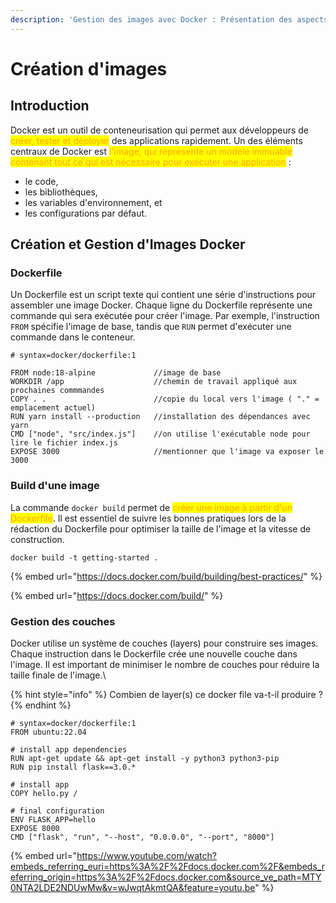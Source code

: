 ```yaml
---
description: 'Gestion des images avec Docker : Présentation des aspects essentiels'
---
```


# Création d'images

## Introduction

Docker est un outil de conteneurisation qui permet aux développeurs de <mark style="color:orange;">créer, tester et déployer</mark> des applications rapidement. Un des éléments centraux de Docker est <mark style="color:orange;">l'image, qui représente un modèle immuable contenant tout ce qui est nécessaire pour exécuter une application</mark> :&#x20;

* le code,&#x20;
* les bibliothèques,&#x20;
* les variables d'environnement, et&#x20;
* les configurations par défaut.

## **Création et Gestion d'Images Docker**

### **Dockerfile**

Un Dockerfile est un script texte qui contient une série d'instructions pour assembler une image Docker. Chaque ligne du Dockerfile représente une commande qui sera exécutée pour créer l'image. Par exemple, l'instruction `FROM` spécifie l'image de base, tandis que `RUN` permet d'exécuter une commande dans le conteneur.

```docker
# syntax=docker/dockerfile:1

FROM node:18-alpine             //image de base
WORKDIR /app                    //chemin de travail appliqué aux prochaines commmandes
COPY . .                        //copie du local vers l'image ( "." = emplacement actuel)
RUN yarn install --production   //installation des dépendances avec yarn
CMD ["node", "src/index.js"]    //on utilise l'exécutable node pour lire le fichier index.js
EXPOSE 3000                     //mentionner que l'image va exposer le 3000
```

### **Build d'une image**

La commande `docker build` permet de <mark style="color:orange;">créer une image à partir d'un Dockerfile</mark>. Il est essentiel de suivre les bonnes pratiques lors de la rédaction du Dockerfile pour optimiser la taille de l'image et la vitesse de construction.

```
docker build -t getting-started .
```

{% embed url="https://docs.docker.com/build/building/best-practices/" %}

{% embed url="https://docs.docker.com/build/" %}

### **Gestion des couches**&#x20;

Docker utilise un système de couches (layers) pour construire ses images. Chaque instruction dans le Dockerfile crée une nouvelle couche dans l'image. Il est important de minimiser le nombre de couches pour réduire la taille finale de l'image.\


{% hint style="info" %}
Combien de layer(s) ce docker file va-t-il produire ?
{% endhint %}

```docker
# syntax=docker/dockerfile:1
FROM ubuntu:22.04

# install app dependencies
RUN apt-get update && apt-get install -y python3 python3-pip
RUN pip install flask==3.0.*

# install app
COPY hello.py /

# final configuration
ENV FLASK_APP=hello
EXPOSE 8000
CMD ["flask", "run", "--host", "0.0.0.0", "--port", "8000"]
```

{% embed url="https://www.youtube.com/watch?embeds_referring_euri=https%3A%2F%2Fdocs.docker.com%2F&embeds_referring_origin=https%3A%2F%2Fdocs.docker.com&source_ve_path=MTY0NTA2LDE2NDUwMw&v=wJwqtAkmtQA&feature=youtu.be" %}
